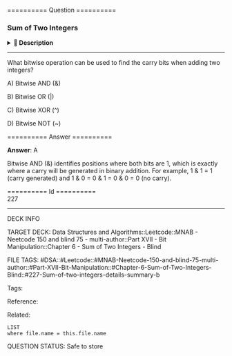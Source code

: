 ========== Question ==========  

### Sum of Two Integers

<details><summary><b>📄 Description</b></summary><br>

Given two integers `a` and `b`, return the sum of the two integers without using the `+` and `-` operators.

**Example 1:**

```
Input: a = 1, b = 1

Output: 2
```

**Example 2:**

```
Input: a = 4, b = 7

Output: 11
```

**Constraints:**

-   `-1000 <= a, b <= 1000`

</details>

---

What bitwise operation can be used to find the carry bits when adding two integers?

A) Bitwise AND (&)

B) Bitwise OR (|)

C) Bitwise XOR (^)

D) Bitwise NOT (~)  

========== Answer ==========  

**Answer**: A

Bitwise AND (&) identifies positions where both bits are 1, which is exactly where a carry will be generated in binary addition. For example, 1 & 1 = 1 (carry generated) and 1 & 0 = 0 & 1 = 0 & 0 = 0 (no carry).

========== Id ==========  
227

---

DECK INFO

TARGET DECK: Data Structures and Algorithms::Leetcode::MNAB - Neetcode 150 and blind 75 - multi-author::Part XVII - Bit Manipulation::Chapter 6 - Sum of Two Integers - Blind

FILE TAGS: #DSA::#Leetcode::#MNAB-Neetcode-150-and-blind-75-multi-author::#Part-XVII-Bit-Manipulation::#Chapter-6-Sum-of-Two-Integers-Blind::#227-Sum-of-two-integers-details-summary-b

Tags:

Reference:

Related:

```dataview
LIST
where file.name = this.file.name
```

QUESTION STATUS: Safe to store
